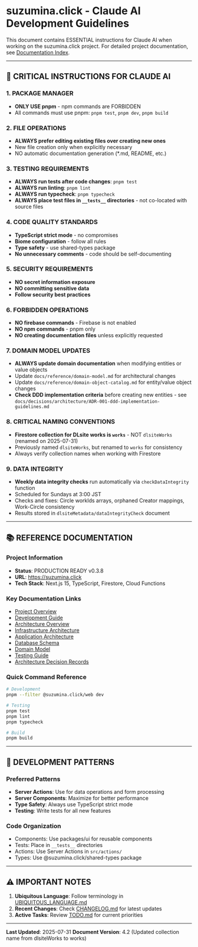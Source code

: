 # suzumina.click - Claude AI Development Guidelines

This document contains ESSENTIAL instructions for Claude AI when working on the suzumina.click project.
For detailed project documentation, see [Documentation Index](docs/README.md).

---

## 🚨 CRITICAL INSTRUCTIONS FOR CLAUDE AI

### 1. PACKAGE MANAGER
- **ONLY USE pnpm** - npm commands are FORBIDDEN
- All commands must use pnpm: `pnpm test`, `pnpm dev`, `pnpm build`

### 2. FILE OPERATIONS
- **ALWAYS prefer editing existing files over creating new ones**
- New file creation only when explicitly necessary
- NO automatic documentation generation (*.md, README, etc.)

### 3. TESTING REQUIREMENTS
- **ALWAYS run tests after code changes**: `pnpm test`
- **ALWAYS run linting**: `pnpm lint`
- **ALWAYS run typecheck**: `pnpm typecheck`
- **ALWAYS place test files in `__tests__` directories** - not co-located with source files

### 4. CODE QUALITY STANDARDS
- **TypeScript strict mode** - no compromises
- **Biome configuration** - follow all rules
- **Type safety** - use shared-types package
- **No unnecessary comments** - code should be self-documenting

### 5. SECURITY REQUIREMENTS
- **NO secret information exposure**
- **NO committing sensitive data**
- **Follow security best practices**

### 6. FORBIDDEN OPERATIONS
- **NO firebase commands** - Firebase is not enabled
- **NO npm commands** - pnpm only
- **NO creating documentation files** unless explicitly requested

### 7. DOMAIN MODEL UPDATES
- **ALWAYS update domain documentation** when modifying entities or value objects
- Update `docs/reference/domain-model.md` for architectural changes
- Update `docs/reference/domain-object-catalog.md` for entity/value object changes
- **Check DDD implementation criteria** before creating new entities - see `docs/decisions/architecture/ADR-001-ddd-implementation-guidelines.md`

### 8. CRITICAL NAMING CONVENTIONS
- **Firestore collection for DLsite works is `works`** - NOT `dlsiteWorks` (renamed on 2025-07-31)
- Previously named `dlsiteWorks`, but renamed to `works` for consistency
- Always verify collection names when working with Firestore

### 9. DATA INTEGRITY
- **Weekly data integrity checks** run automatically via `checkDataIntegrity` function
- Scheduled for Sundays at 3:00 JST
- Checks and fixes: Circle workIds arrays, orphaned Creator mappings, Work-Circle consistency
- Results stored in `dlsiteMetadata/dataIntegrityCheck` document

---

## 📚 REFERENCE DOCUMENTATION

### Project Information
- **Status**: PRODUCTION READY v0.3.8
- **URL**: https://suzumina.click
- **Tech Stack**: Next.js 15, TypeScript, Firestore, Cloud Functions

### Key Documentation Links
- [Project Overview](docs/README.md)
- [Development Guide](docs/guides/development.md)
- [Architecture Overview](docs/reference/architecture.md)
- [Infrastructure Architecture](docs/reference/infrastructure-architecture.md)
- [Application Architecture](docs/reference/application-architecture.md)
- [Database Schema](docs/reference/database-schema.md)
- [Domain Model](docs/reference/domain-model.md)
- [Testing Guide](docs/guides/testing.md)
- [Architecture Decision Records](docs/decisions/README.md)

### Quick Command Reference
```bash
# Development
pnpm --filter @suzumina.click/web dev

# Testing
pnpm test
pnpm lint
pnpm typecheck

# Build
pnpm build
```

---

## 🎯 DEVELOPMENT PATTERNS

### Preferred Patterns
- **Server Actions**: Use for data operations and form processing
- **Server Components**: Maximize for better performance
- **Type Safety**: Always use TypeScript strict mode
- **Testing**: Write tests for all new features

### Code Organization
- Components: Use packages/ui for reusable components
- Tests: Place in `__tests__` directories
- Actions: Use Server Actions in `src/actions/`
- Types: Use @suzumina.click/shared-types package

---

## ⚠️ IMPORTANT NOTES

1. **Ubiquitous Language**: Follow terminology in [UBIQUITOUS_LANGUAGE.md](docs/UBIQUITOUS_LANGUAGE.md)
2. **Recent Changes**: Check [CHANGELOG.md](docs/operations/changelog.md) for latest updates
3. **Active Tasks**: Review [TODO.md](docs/operations/todo.md) for current priorities

---

**Last Updated**: 2025-07-31
**Document Version**: 4.2 (Updated collection name from dlsiteWorks to works)